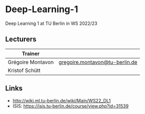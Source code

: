 # Deep-Learning-1
Deep Learning 1 at TU Berlin in WS 2022/23

## Lecturers
| Trainer |   |   
|---|---|
| Grégoire Montavon  | gregoire.montavon@tu-berlin.de  |   
| Kristof Schütt  |  |


## Links
- http://wiki.ml.tu-berlin.de/wiki/Main/WS22_DL1
- ISIS: https://isis.tu-berlin.de/course/view.php?id=31539